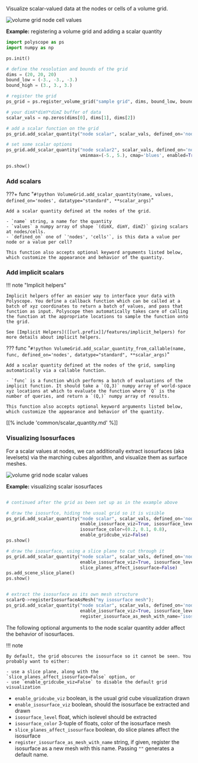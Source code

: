 Visualize scalar-valued data at the nodes or cells of a volume grid.

![volume grid node cell values]([[url.prefix]]/media/volume_grid_cell_scalar.jpg)


**Example:** registering a volume grid and adding a scalar quantity
```python
import polyscope as ps
import numpy as np

ps.init()

# define the resolution and bounds of the grid
dims = (20, 20, 20)
bound_low = (-3., -3., -3.)
bound_high = (3., 3., 3.)

# register the grid
ps_grid = ps.register_volume_grid("sample grid", dims, bound_low, bound_high)

# your dimX*dimY*dimZ buffer of data
scalar_vals = np.zeros(dims[0], dims[1], dims[2]) 

# add a scalar function on the grid
ps_grid.add_scalar_quantity("node scalar", scalar_vals, defined_on='nodes')

# set some scalar options 
ps_grid.add_scalar_quantity("node scalar2", scalar_vals, defined_on='nodes', 
                            vminmax=(-5., 5.), cmap='blues', enabled=True)

ps.show()
```

### Add scalars

???+ func "`#!python VolumeGrid.add_scalar_quantity(name, values, defined_on='nodes', datatype="standard", **scalar_args)`"

    Add a scalar quantity defined at the nodes of the grid.
    
    - `name` string, a name for the quantity
    - `values` a numpy array of shape `(dimX, dimY, dimZ)` giving scalars at nodes/cells. 
    - `defined_on` one of `'nodes', 'cells'`, is this data a value per node or a value per cell?
    
    This function also accepts optional keyword arguments listed below, which customize the appearance and behavior of the quantity.


### Add implicit scalars

!!! note "Implicit helpers"

    Implicit helpers offer an easier way to interface your data with Polyscope. You define a callback function which can be called at a batch of xyz coordinates to return a batch of values, and pass that function as input. Polyscope then automatically takes care of calling the function at the appropriate locations to sample the function onto the grid.
    
    See [Implicit Helpers]([[url.prefix]]/features/implicit_helpers) for more details about implicit helpers.


??? func "`#!python VolumeGrid.add_scalar_quantity_from_callable(name, func, defined_on='nodes', datatype="standard", **scalar_args)`"

    Add a scalar quantity defined at the nodes of the grid, sampling automatically via a callable function.
    
    - `func` is a function which performs a batch of evaluations of the implicit function. It should take a `(Q,3)` numpy array of world-space xyz locations at which to evaluate the function where `Q` is the number of queries, and return a `(Q,)` numpy array of results. 

    This function also accepts optional keyword arguments listed below, which customize the appearance and behavior of the quantity.

[[% include 'common/scalar_quantity.md' %]]

### Visualizing Isosurfaces

For a scalar values at nodes, we can additionally extract isosurfaces (aka levelsets) via the marching cubes algorithm, and visualize them as surface meshes.

![volume grid node scalar values]([[url.prefix]]/media/volume_grid_node_scalar.jpg)


**Example:** visualizing scalar isosurfaces
```python

# continued after the grid as been set up as in the example above

# draw the isosurfce, hiding the usual grid so it is visible
ps_grid.add_scalar_quantity("node scalar", scalar_vals, defined_on='nodes',
                            enable_isosurface_viz=True, isosurface_level=0.5,
                            isosurface_color=(0.2, 0.1, 0.8),
                            enable_gridcube_viz=False)
ps.show()

# draw the isosurface, using a slice plane to cut through it
ps_grid.add_scalar_quantity("node scalar", scalar_vals, defined_on='nodes',
                            enable_isosurface_viz=True, isosurface_level=0.5,
                            slice_planes_affect_isosurface=False)
ps.add_scene_slice_plane()
ps.show()


# extract the isosurface as its own mesh structure
scalarQ->registerIsosurfaceAsMesh("my isosurface mesh");
ps_grid.add_scalar_quantity("node scalar", scalar_vals, defined_on='nodes',
                            enable_isosurface_viz=True, isosurface_level=0.5,
                            register_isosurface_as_mesh_with_name='isosurface mesh')
```


The following optional arguments to the node scalar quantity adder affect the behavior of isosurfaces. 

!!! note 

    By default, the grid obscures the isosurface so it cannot be seen. You probably want to either:

    - use a slice plane, along with the `slice_planes_affect_isosurface=False` option, or
    - use `enable_gridcube_viz=False` to disable the default grid visualization



  - `enable_gridcube_viz` boolean, is the usual grid cube visualization drawn
  - `enable_isosurface_viz` boolean, should the isosurface be extracted and drawn
  - `isosurface_level` float, which isolevel should be extracted
  - `isosurface_color` 3-tuple of floats, color of the isosurface mesh
  - `slice_planes_affect_isosurface` boolean, do slice planes affect the isosurface
  - `register_isosurface_as_mesh_with_name` string, if given, register the isosurface as a new mesh with this name. Passing `""` generates a default name.

